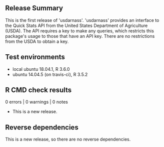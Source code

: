 ## Release Summary

This is the first release of 'usdarnass'. 'usdarnass' provides an interface to the Quick Stats API from the United States Department of Agriculture (USDA). The API requires a key to make any queries, which restricts this package's usage to those that have an API key. There are no restrictions from the USDA to obtain a key.

## Test environments
* local ubuntu 18.04.1, R 3.6.0
* ubuntu 14.04.5 (on travis-ci), R 3.5.2

## R CMD check results

0 errors | 0 warnings | 0 notes

* This is a new release.

## Reverse dependencies

This is a new release, so there are no reverse dependencies.